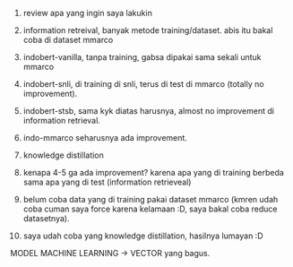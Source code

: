 1. review apa yang ingin saya lakukin

2. information retreival, banyak metode training/dataset. abis itu bakal coba di dataset mmarco

3.  indobert-vanilla, tanpa training, gabsa dipakai sama sekali untuk mmarco
4.  indobert-snli, di training di snli, terus di test di mmarco (totally no improvement).
5.  indobert-stsb, sama kyk diatas harusnya, almost no improvement di information retrieval.

6.  indo-mmarco seharusnya ada improvement.

7. knowledge distillation

7. kenapa 4-5 ga ada improvement? karena apa yang di training berbeda sama apa yang di test (information retrieveal)

8. belum coba data yang di training pakai dataset mmarco (kmren udah coba cuman saya force karena kelamaan :D, saya bakal coba reduce datasetnya).

9.  saya udah coba yang knowledge distillation, hasilnya lumayan :D

MODEL MACHINE LEARNING -> VECTOR yang bagus.
